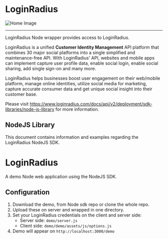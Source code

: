 
LoginRadius
==========

![Home Image](http://docs.lrcontent.com/resources/github/banner-1544x500.png)

-----------------------------------------------
LoginRadius Node wrapper provides access to LoginRadius.

LoginRadius is a unified **Customer Identity Management** API platform that combines 30 major social platforms into a single simplified and maintenance-free API. With LoginRadius' API, websites and mobile apps can implement capture user profile data, enable social login, enable social sharing, add single sign-on and many more.

LoginRadius helps businesses boost user engagement on their web/mobile platform, manage online identities, utilize social media for marketing, capture accurate consumer data and get unique social insight into their customer base.

Please visit https://www.loginradius.com/docs/api/v2/deployment/sdk-libraries/node-js-library for more information.

NodeJS Library
--------------

This document contains information and examples regarding the LoginRadius NodeJS SDK.

# LoginRadius

A demo Node web application using the NodeJS SDK.

## Configuration

1. Download the demo, from Node sdk repo or clone the whole repo.
2. Upload these on server and wrapped in one directory.
3. Set your LoginRadius credentials on the client and server side:
	* Server side: `demo/server.js`
	* Client side: `demo/demo/assets/js/options.js`
4. Demo will appear on `http://localhost:3000/demo`
